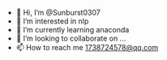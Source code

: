 - 👋 Hi, I’m @Sunburst0307
- 👀 I’m interested in nlp
- 🌱 I’m currently learning anaconda
- 💞️ I’m looking to collaborate on ...
- 📫 How to reach me 1738724578@qq.com
<!---
Sunburst0307/Sunburst0307 is a ✨ special ✨ repository because its `README.md` (this file) appears on your GitHub profile.
You can click the Preview link to take a look at your changes.
--->
